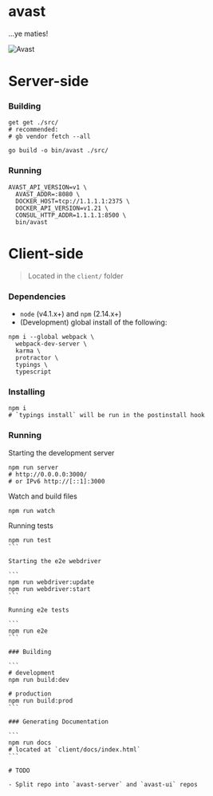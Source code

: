 # avast
...ye maties!

![Avast](https://media.giphy.com/media/E8KFBhPh2s3ra/giphy.gif)

# Server-side

### Building

```
get get ./src/
# recommended:
# gb vendor fetch --all

go build -o bin/avast ./src/
```

### Running

```
AVAST_API_VERSION=v1 \
  AVAST_ADDR=:8080 \
  DOCKER_HOST=tcp://1.1.1.1:2375 \
  DOCKER_API_VERSION=v1.21 \
  CONSUL_HTTP_ADDR=1.1.1.1:8500 \
  bin/avast
```

# Client-side

> Located in the `client/` folder

### Dependencies

- `node` (v4.1.x+) and `npm` (2.14.x+)
- (Development) global install of the following:
```
npm i --global webpack \
  webpack-dev-server \
  karma \
  protractor \
  typings \
  typescript
```

### Installing

```
npm i
# `typings install` will be run in the postinstall hook
```

### Running

Starting the development server

```
npm run server
# http://0.0.0.0:3000/
# or IPv6 http://[::1]:3000
```

Watch and build files

```
npm run watch
```

Running tests

````
npm run test
```

Starting the e2e webdriver

```
npm run webdriver:update
npm run webdriver:start
```

Running e2e tests

```
npm run e2e
```

### Building

```
# development
npm run build:dev

# production
npm run build:prod
```

### Generating Documentation

```
npm run docs
# located at `client/docs/index.html`
```

# TODO

- Split repo into `avast-server` and `avast-ui` repos
